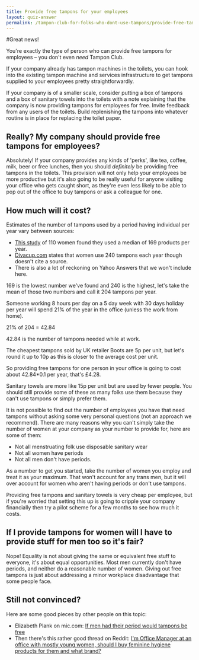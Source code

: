 ```yaml
---
title: Provide free tampons for your employees
layout: quiz-answer
permalink: /tampon-club-for-folks-who-dont-use-tampons/provide-free-tampons/
---
```


#Great news!

You're exactly the type of person who can provide free tampons for employees – you don't even _need_ Tampon Club.

If your company already has tampon machines in the toilets, you can hook into the existing tampon machine and services infrastructure to get tampons supplied to your employees pretty straightforwardly.

If your company is of a smaller scale, consider putting a box of tampons and a box of sanitary towels into the toilets with a note explaining that the company is now providing tampons for employees for free. Invite feedback from any users of the toilets. Build replenishing the tampons into whatever routine is in place for replacing the toilet paper.

## Really? My company should provide free tampons for employees?

Absolutely! If your company provides any kinds of 'perks', like tea, coffee, milk, beer or free lunches, then you should _definitely_ be providing free tampons in the toilets. This provision will not only help your employees be more productive but it's also going to be really useful for anyone visiting your office who gets caught short, as they're even less likely to be able to pop out of the office to buy tampons or ask a colleague for one.

## How much will it cost?
Estimates of the number of tampons used by a period having individual per year vary between sources:

- [This study](http://www.ncbi.nlm.nih.gov/pubmed/21673197) of 110 women found they used a median of 169 products per year.
- [Divacup.com](http://divacup.com/community/eco-divas/) states that women use 240 tampons each year though doesn't cite a source.
- There is also a lot of reckoning on Yahoo Answers that we won't include here.

169 is the lowest number we've found and 240 is the highest, let's take the mean of those two numbers and call it 204 tampons per year.

Someone working 8 hours per day on a 5 day week with 30 days holiday per year will spend 21% of the year in the office (unless the work from home).

21% of 204 = 42.84

42.84 is the number of tampons needed while at work.

The cheapest tampons sold by UK retailer Boots are 5p per unit, but let's round it up to 10p as this is closer to the average cost per unit.

So providing free tampons for one person in your office is going to cost about 42.84*0.1 per year, that's £4.28.

Sanitary towels are more like 15p per unit but are used by fewer people. You should still provide some of these as many folks use them because they can't use tampons or simply prefer them.

It is not possible to find out the number of employees you have that need tampons without asking some very personal questions (not an approach we recommend). There are many reasons why you can't simply take the number of women at your company as your number to provide for, here are some of them:

- Not all menstruating folk use disposable sanitary wear
- Not all women have periods
- Not all men don't have periods.

As a number to get you started, take the number of women you employ and treat it as your maximum. That won't account for any trans men, but it will over account for women who aren't having periods or don't use tampons.

Providing free tampons and sanitary towels is very cheap per employee, but if you're worried that setting this up is going to cripple your company financially then try a pilot scheme for a few months to see how much it costs.

## If I provide tampons for women will I have to provide stuff for men too so it's fair?
Nope! Equality is not about giving the same or equivalent free stuff to everyone, it's about equal opportunities. Most men currently don't have periods, and neither do a reasonable number of women. Giving out free tampons is just about addressing a minor workplace disadvantage that some people face.

## Still not convinced?

Here are some good pieces by other people on this topic:

  - Elizabeth Plank on mic.com: [If men had their period would tampons be free](http://mic.com/articles/86819/if-men-had-their-period-would-tampons-in-your-office-be-free)
  - Then there's this rather good thread on Reddit: [I'm Office Manager at  an office with mostly young women, should I buy feminine hygiene products for them and what brand?](http://www.reddit.com/r/TwoXChromosomes/comments/2pwg2u/im_om_at_an_office_with_mostly_young_women_should/)

